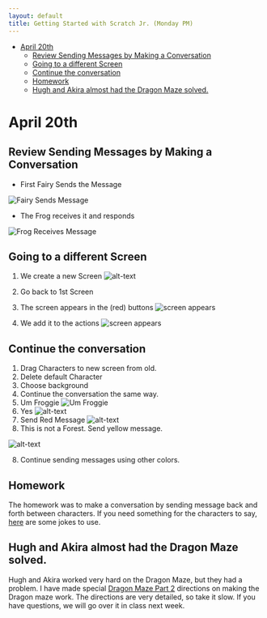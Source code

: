 ```yaml
---
layout: default
title: Getting Started with Scratch Jr. (Monday PM)
---
```


* [April 20th](#april-20th)
  * [Review Sending Messages by Making a Conversation](#review-sending-messages-by-making-a-conversation)
  * [Going to a different Screen](#going-to-a-different-screen)
  * [Continue the conversation](#continue-the-conversation)
  * [Homework](#homework)
  * [Hugh and Akira almost had the Dragon Maze solved.](#hugh-and-akira-almost-had-the-dragon-maze-solved)

# April 20th

## Review Sending Messages by Making a Conversation

* First Fairy Sends the Message

![Fairy Sends Message](images/2020-04-20/sendMessageFromFairy.jpg "Fairy Sends Message")

* The Frog receives it and responds

![Frog Receives Message](images/2020-04-20/FrogReceivesMessageAndResponds.jpg "Frog Receives Message")

## Going to a different Screen

1. We create a new Screen
![alt-text](images/2020-04-20/NewScreen.jpg "Hover text")

2. Go back to 1st Screen
3. The screen appears in the (red) buttons
![screen appears](images/2020-04-20/ScreenVisible.jpg "screen appears")
1. We add it to the actions
![screen appears](images/2020-04-20/goToScreen.jpg "screen appears")

## Continue the conversation

1. Drag Characters to new screen from old.
2. Delete default Character
3. Choose background
4. Continue the conversation the same way. 
5. Um Froggie 
![Um Froggie](images/2020-04-20/umFroggie.jpg "Um Froggie")
1. Yes 
![alt-text](images/2020-04-20/yesFairy.jpg "Hover text")
7. Send Red Message
![alt-text](images/2020-04-20/sendRedMessage.jpg "Hover text")
7. This is not a Forest. Send yellow message.

![alt-text](images/2020-04-20/thisIsNotAForest.jpg "Hover text")

8. Continue sending messages using other colors.

## Homework

The homework was to make a conversation by sending message back and forth between characters. If you need something for the characters to say, [here](../lessons/JokesForBadJokes.md) are some jokes to use.

## Hugh and Akira almost had the Dragon Maze solved.

Hugh and Akira worked very hard on the Dragon Maze, but they had a problem. I have made special [Dragon Maze Part 2](../lessons/DragonMazePart2.md) directions on making the Dragon maze work. The directions are very detailed, so take it slow. If you have questions, we will go over it in class next week. 



